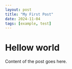 ```yaml
---
layout: post
title: "My First Post"
date: 2024-11-04
tags: [example, test]
---
```


# Hellow world

Content of the post goes here.

